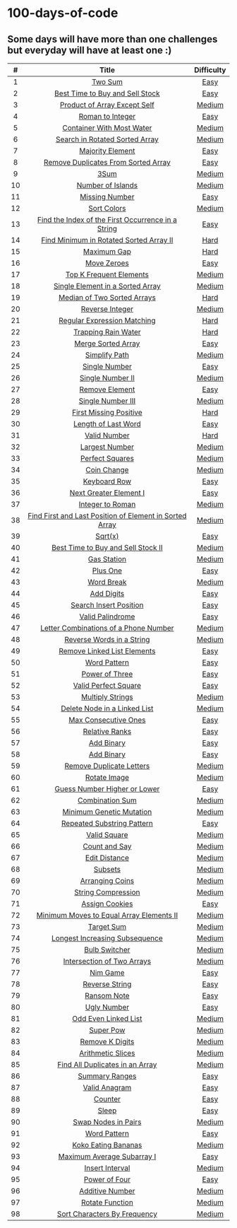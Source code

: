 # 100-days-of-code

## Some days will have more than one challenges but everyday will have at least one :)

|  #  |                                                                                              Title                                                                                              |                                                  Difficulty                                                  |
| :-: | :---------------------------------------------------------------------------------------------------------------------------------------------------------------------------------------------: | :----------------------------------------------------------------------------------------------------------: |
|  1  |                                                         [Two Sum](https://github.com/isabellukk/100-days-of-code/blob/main/two_sum.js)                                                          |                                [Easy](https://leetcode.com/problems/two-sum/)                                |
|  2  |                                 [Best Time to Buy and Sell Stock](https://github.com/isabellukk/100-days-of-code/blob/main/best_time_to_buy_and_sell_stock.js)                                  |                    [Easy](https://leetcode.com/problems/best-time-to-buy-and-sell-stock/)                    |
|  3  |                                    [Product of Array Except Self](https://github.com/isabellukk/100-days-of-code/blob/main/product_of_array_except_self.js)                                     |                    [Medium](https://leetcode.com/problems/product-of-array-except-self/)                     |
|  4  |                                                [Roman to Integer](https://github.com/isabellukk/100-days-of-code/blob/main/roman_to_integer.js)                                                 |                           [Easy](https://leetcode.com/problems/roman-to-integer/)                            |
|  5  |                                       [Container With Most Water](https://github.com/isabellukk/100-days-of-code/blob/main/container_with_most_water.js)                                        |                      [Medium](https://leetcode.com/problems/container-with-most-water/)                      |
|  6  |                                  [Search in Rotated Sorted Array](https://github.com/isabellukk/100-days-of-code/blob/main/search_in_rotated_sorted_array.js)                                   |                   [Medium](https://leetcode.com/problems/search-in-rotated-sorted-array/)                    |
|  7  |                                                [Majority Element](https://github.com/isabellukk/100-days-of-code/blob/main/majority_element.js)                                                 |                           [Easy](https://leetcode.com/problems/majority-element/)                            |
|  8  |                             [Remove Duplicates From Sorted Array](https://github.com/isabellukk/100-days-of-code/blob/main/remove_duplicates_from_sorted_array.js)                              |                  [Easy](https://leetcode.com/problems/remove-duplicates-from-sorted-array/)                  |
|  9  |                                                            [3Sum](https://github.com/isabellukk/100-days-of-code/blob/main/3sum.js)                                                             |                          [Medium](https://leetcode.com/problems/3sum/description/)                           |
| 10  |                                               [Number of Islands](https://github.com/isabellukk/100-days-of-code/blob/main/number_of_islands.js)                                                |                    [Medium](https://leetcode.com/problems/number-of-islands/description/)                    |
| 11  |                                                  [Missing Number](https://github.com/isabellukk/100-days-of-code/blob/main/missing_number.js)                                                   |                      [Easy](https://leetcode.com/problems/missing-number/description/)                       |
| 12  |                                                     [Sort Colors](https://github.com/isabellukk/100-days-of-code/blob/main/sort_colors.js)                                                      |                       [Medium](https://leetcode.com/problems/sort-colors/description/)                       |
| 13  |              [Find the Index of the First Occurrence in a String](https://github.com/isabellukk/100-days-of-code/blob/main/find_the_index_of_the_first_occurrence_in_a_string.js)               |          [Easy](https://leetcode.com/problems/find-the-index-of-the-first-occurrence-in-a-string/)           |
| 14  |                         [Find Minimum in Rotated Sorted Array II](https://github.com/isabellukk/100-days-of-code/blob/main/find_minimum_in_rotated_sorted_array_II.js)                          |          [Hard](https://leetcode.com/problems/find-minimum-in-rotated-sorted-array-ii/description/)          |
| 15  |                                                     [Maximum Gap](https://github.com/isabellukk/100-days-of-code/blob/main/maximum_gap.js)                                                      |                        [Hard](https://leetcode.com/problems/maximum-gap/description/)                        |
| 16  |                                                     [Move Zeroes](https://github.com/isabellukk/100-days-of-code/blob/main/move_zeroes.js)                                                      |                        [Easy](https://leetcode.com/problems/move-zeroes/description/)                        |
| 17  |                                         [Top K Frequent Elements](https://github.com/isabellukk/100-days-of-code/blob/main/top_k_frequent_elements.js)                                          |                       [Medium](https://leetcode.com/problems/top-k-frequent-elements/)                       |
| 18  |                                [Single Element in a Sorted Array](https://github.com/isabellukk/100-days-of-code/blob/main/single_element_in_a_sorted_array.js)                                 |                  [Medium](https://leetcode.com/problems/single-element-in-a-sorted-array/)                   |
| 19  |                                     [Median of Two Sorted Arrays](https://github.com/isabellukk/100-days-of-code/blob/main/median_of_two_sorted_arrays.js)                                      |                      [Hard](https://leetcode.com/problems/median-of-two-sorted-arrays/)                      |
| 20  |                                                 [Reverse Integer](https://github.com/isabellukk/100-days-of-code/blob/main/reverse_integer.js)                                                  |                           [Medium](https://leetcode.com/problems/reverse-integer/)                           |
| 21  |                                     [Regular Expression Matching](https://github.com/isabellukk/100-days-of-code/blob/main/regular_expression_matching.js)                                      |                [Hard](https://leetcode.com/problems/regular-expression-matching/description/)                |
| 22  |                                             [Trapping Rain Water](https://github.com/isabellukk/100-days-of-code/blob/main/trapping_rain_water.js)                                              |                    [Hard](https://leetcode.com/problems/trapping-rain-water/description/)                    |
| 23  |                                              [Merge Sorted Array](https://github.com/isabellukk/100-days-of-code/blob/main/merge_sorted_array.js)                                               |                    [Easy](https://leetcode.com/problems/merge-sorted-array/description/)                     |
| 24  |                                                   [Simplify Path](https://github.com/isabellukk/100-days-of-code/blob/main/simplify_path.js)                                                    |                            [Medium](https://leetcode.com/problems/simplify-path/)                            |
| 25  |                                                   [Single Number](https://github.com/isabellukk/100-days-of-code/blob/main/single_number.js)                                                    |                       [Easy](https://leetcode.com/problems/single-number/description/)                       |
| 26  |                                                [Single Number II](https://github.com/isabellukk/100-days-of-code/blob/main/single_number_ii.js)                                                 |                          [Medium](https://leetcode.com/problems/single-number-ii/)                           |
| 27  |                                                  [Remove Element](https://github.com/isabellukk/100-days-of-code/blob/main/remove_element.js)                                                   |                             [Easy](https://leetcode.com/problems/remove-element)                             |
| 28  |                                               [Single Number III](https://github.com/isabellukk/100-days-of-code/blob/main/single_number_iii.js)                                                |                          [Medium](https://leetcode.com/problems/single-number-iii/)                          |
| 29  |                                          [First Missing Positive](https://github.com/isabellukk/100-days-of-code/blob/main/first_missing_positive.js)                                           |                  [Hard](https://leetcode.com/problems/first-missing-positive/description/)                   |
| 30  |                                             [Length of Last Word](https://github.com/isabellukk/100-days-of-code/blob/main/length_of_last_word.js)                                              |                    [Easy](https://leetcode.com/problems/length-of-last-word/description/)                    |
| 31  |                                                    [Valid Number](https://github.com/isabellukk/100-days-of-code/blob/main/valid_number.js)                                                     |                       [Hard](https://leetcode.com/problems/valid-number/description/)                        |
| 32  |                                          [Largest Number](https://github.com/isabellukk/100-days-of-code/blob/main/100_days_of_code/largest_number.js)                                          |                           [Medium](https://leetcode.com/problems/largest-number/)                            |
| 33  |                                         [Perfect Squares](https://github.com/isabellukk/100-days-of-code/blob/main/100_days_of_code/perfect_squares.js)                                         |                     [Medium](https://leetcode.com/problems/perfect-squares/description/)                     |
| 34  |                                             [Coin Change](https://github.com/isabellukk/100-days-of-code/blob/main/100_days_of_code/coin_change.js)                                             |                       [Medium](https://leetcode.com/problems/coin-change/description/)                       |
| 35  |                                            [Keyboard Row](https://github.com/isabellukk/100-days-of-code/blob/main/100_days_of_code/keyboard_row.js)                                            |                       [Easy](https://leetcode.com/problems/keyboard-row/description/)                        |
| 36  |                                  [Next Greater Element I](https://github.com/isabellukk/100-days-of-code/blob/main/100_days_of_code/next_greater_element_i.js)                                  |                  [Easy](https://leetcode.com/problems/next-greater-element-i/description/)                   |
| 37  |                                        [Integer to Roman](https://github.com/isabellukk/100-days-of-code/blob/main/100_days_of_code/integer_to_roman.js)                                        |                    [Medium](https://leetcode.com/problems/integer-to-roman/description/)                     |
| 38  | [Find First and Last Position of Element in Sorted Array](https://github.com/isabellukk/100-days-of-code/blob/main/100_days_of_code/find_first_and_last_position_of_element_in_sorted_array.js) | [Medium](https://leetcode.com/problems/find-first-and-last-position-of-element-in-sorted-array/description/) |
| 39  |                                                 [Sqrt(x)](https://github.com/isabellukk/100-days-of-code/blob/main/100_days_of_code/sqrt_x.js)                                                  |                           [Easy](https://leetcode.com/problems/sqrtx/description/)                           |
| 40  |                      [Best Time to Buy and Sell Stock II](https://github.com/isabellukk/100-days-of-code/blob/main/100_days_of_code/best_time_to_buy_and_sell_stock_ii.js)                      |           [Medium](https://leetcode.com/problems/best-time-to-buy-and-sell-stock-ii/description/)            |
| 41  |                                             [Gas Station](https://github.com/isabellukk/100-days-of-code/blob/main/100_days_of_code/gas_station.js)                                             |                       [Medium](https://leetcode.com/problems/gas-station/description/)                       |
| 42  |                                                [Plus One](https://github.com/isabellukk/100-days-of-code/blob/main/100_days_of_code/plus_one.js)                                                |                               [Easy](https://leetcode.com/problems/plus-one/)                                |
| 43  |                                              [Word Break](https://github.com/isabellukk/100-days-of-code/blob/main/100_days_of_code/word_break.js)                                              |                       [Medium](https://leetcode.com/problems/word-break/description/)                        |
| 44  |                                              [Add Digits](https://github.com/isabellukk/100-days-of-code/blob/main/100_days_of_code/add_digits.js)                                              |                        [Easy](https://leetcode.com/problems/add-digits/description/)                         |
| 45  |                                  [Search Insert Position](https://github.com/isabellukk/100-days-of-code/blob/main/100_days_of_code/search_insert_position.js)                                  |                  [Easy](https://leetcode.com/problems/search-insert-position/description/)                   |
| 46  |                                        [Valid Palindrome](https://github.com/isabellukk/100-days-of-code/blob/main/100_days_of_code/valid_palindrome.js)                                        |                     [Easy](https://leetcode.com/problems/valid-palindrome/description/)                      |
| 47  |                   [Letter Combinations of a Phone Number](https://github.com/isabellukk/100-days-of-code/blob/main/100_days_of_code/letter_combinations_of_a_phone_number.js)                   |          [Medium](https://leetcode.com/problems/letter-combinations-of-a-phone-number/description/)          |
| 48  |                               [Reverse Words in a String](https://github.com/isabellukk/100-days-of-code/blob/main/100_days_of_code/reverse_words_in_a_string.js)                               |                [Medium](https://leetcode.com/problems/reverse-words-in-a-string/description/)                |
| 49  |                             [Remove Linked List Elements](https://github.com/isabellukk/100-days-of-code/blob/main/100_days_of_code/remove_linked_list_elements.js)                             |                [Easy](https://leetcode.com/problems/remove-linked-list-elements/description/)                |
| 50  |                                            [Word Pattern](https://github.com/isabellukk/100-days-of-code/blob/main/100_days_of_code/word_pattern.js)                                            |                       [Easy](https://leetcode.com/problems/word-pattern/description/)                        |
| 51  |                                          [Power of Three](https://github.com/isabellukk/100-days-of-code/blob/main/100_days_of_code/power_of_three.js)                                          |                      [Easy](https://leetcode.com/problems/power-of-three/description/)                       |
| 52  |                                    [Valid Perfect Square](https://github.com/isabellukk/100-days-of-code/blob/main/100_days_of_code/valid_perfect_square.js)                                    |                   [Easy](https://leetcode.com/problems/valid-perfect-square/description/)                    |
| 53  |                                        [Multiply Strings](https://github.com/isabellukk/100-days-of-code/blob/main/100_days_of_code/multiply_strings.js)                                        |                    [Medium](https://leetcode.com/problems/multiply-strings/description/)                     |
| 54  |                            [Delete Node in a Linked List](https://github.com/isabellukk/100-days-of-code/blob/main/100_days_of_code/delete_node_in_a_linked_list.js)                            |              [Medium](https://leetcode.com/problems/delete-node-in-a-linked-list/description/)               |
| 55  |                                    [Max Consecutive Ones](https://github.com/isabellukk/100-days-of-code/blob/main/100_days_of_code/max_consecutive_ones.js)                                    |                   [Easy](https://leetcode.com/problems/max-consecutive-ones/description/)                    |
| 56  |                                          [Relative Ranks](https://github.com/isabellukk/100-days-of-code/blob/main/100_days_of_code/relative_ranks.js)                                          |                            [Easy](https://leetcode.com/problems/relative-ranks/)                             |
| 57  |                                              [Add Binary](https://github.com/isabellukk/100-days-of-code/blob/main/100_days_of_code/add_binary.js)                                              |                        [Easy](https://leetcode.com/problems/add-binary/description/)                         |
| 58  |                                             [Add Binary](https://github.com/isabellukk/100-days-of-code/blob/main/100_days_of_code/add_strings.js)                                              |                        [Easy](https://leetcode.com/problems/add-strings/description/)                        |
| 59  |                                [Remove Duplicate Letters](https://github.com/isabellukk/100-days-of-code/blob/main/100_days_of_code/remove_duplicate_letters.js)                                |                [Medium](https://leetcode.com/problems/remove-duplicate-letters/description/)                 |
| 60  |                                            [Rotate Image](https://github.com/isabellukk/100-days-of-code/blob/main/100_days_of_code/rotate_image.js)                                            |                      [Medium](https://leetcode.com/problems/rotate-image/description/)                       |
| 61  |                            [Guess Number Higher or Lower](https://github.com/isabellukk/100-days-of-code/blob/main/100_days_of_code/guess_number_higher_or_lower.js)                            |               [Easy](https://leetcode.com/problems/guess-number-higher-or-lower/description/)                |
| 62  |                                         [Combination Sum](https://github.com/isabellukk/100-days-of-code/blob/main/100_days_of_code/combination_sum.js)                                         |                     [Medium](https://leetcode.com/problems/combination-sum/description/)                     |
| 63  |                                [Minimum Genetic Mutation](https://github.com/isabellukk/100-days-of-code/blob/main/100_days_of_code/minimum_genetic_mutation.js)                                |                [Medium](https://leetcode.com/problems/minimum-genetic-mutation/description/)                 |
| 64  |                              [Repeated Substring Pattern](https://github.com/isabellukk/100-days-of-code/blob/main/100_days_of_code/repeated_substring_pattern.js)                              |                      [Easy](https://leetcode.com/problems/repeated-substring-pattern/)                       |
| 65  |                                            [Valid Square](https://github.com/isabellukk/100-days-of-code/blob/main/100_days_of_code/valid_square.js)                                            |                      [Medium](https://leetcode.com/problems/valid-square/description/)                       |
| 66  |                                           [Count and Say](https://github.com/isabellukk/100-days-of-code/blob/main/100_days_of_code/count_and_say.js)                                           |                      [Medium](https://leetcode.com/problems/count-and-say/description/)                      |
| 67  |                                           [Edit Distance](https://github.com/isabellukk/100-days-of-code/blob/main/100_days_of_code/edit_distance.js)                                           |                      [Medium](https://leetcode.com/problems/edit-distance/description/)                      |
| 68  |                                                 [Subsets](https://github.com/isabellukk/100-days-of-code/blob/main/100_days_of_code/subsets.js)                                                 |                         [Medium](https://leetcode.com/problems/subsets/description/)                         |
| 69  |                                         [Arranging Coins](https://github.com/isabellukk/100-days-of-code/blob/main/100_days_of_code/arranging_coins.js)                                         |                     [Medium](https://leetcode.com/problems/arranging-coins/description/)                     |
| 70  |                                      [String Compression](https://github.com/isabellukk/100-days-of-code/blob/main/100_days_of_code/string_compression.js)                                      |                   [Medium](https://leetcode.com/problems/string-compression/description/)                    |
| 71  |                                          [Assign Cookies](https://github.com/isabellukk/100-days-of-code/blob/main/100_days_of_code/assign_cookies.js)                                          |                    [Easy](https://leetcode.com/problems/string-compression/description/)                     |
| 72  |                [Minimum Moves to Equal Array Elements II](https://github.com/isabellukk/100-days-of-code/blob/main/100_days_of_code/minimum_moves_to_equal_array_elements_ii.js)                |        [Medium](https://leetcode.com/problems/minimum-moves-to-equal-array-elements-ii/description/)         |
| 73  |                                              [Target Sum](https://github.com/isabellukk/100-days-of-code/blob/main/100_days_of_code/target_sum.js)                                              |                       [Medium](https://leetcode.com/problems/target-sum/description/)                        |
| 74  |                          [Longest Increasing Subsequence](https://github.com/isabellukk/100-days-of-code/blob/main/100_days_of_code/longest_increasing_subsequence.js)                          |             [Medium](https://leetcode.com/problems/longest-increasing-subsequence/description/)              |
| 75  |                                           [Bulb Switcher](https://github.com/isabellukk/100-days-of-code/blob/main/100_days_of_code/bulb_switcher.js)                                           |                      [Medium](https://leetcode.com/problems/bulb-switcher/description/)                      |
| 76  |                              [Intersection of Two Arrays](https://github.com/isabellukk/100-days-of-code/blob/main/100_days_of_code/intersection_of_two_arrays.js)                              |                       [Medium](https://leetcode.com/problems/add-binary/description/)                        |
| 77  |                                                [Nim Game](https://github.com/isabellukk/100-days-of-code/blob/main/100_days_of_code/nim_game.js)                                                |                         [Easy](https://leetcode.com/problems/nim-game/description/)                          |
| 78  |                                          [Reverse String](https://github.com/isabellukk/100-days-of-code/blob/main/100_days_of_code/reverse_string.js)                                          |                      [Easy](https://leetcode.com/problems/reverse-string/description/)                       |
| 79  |                                             [Ransom Note](https://github.com/isabellukk/100-days-of-code/blob/main/100_days_of_code/ransom_note.js)                                             |                        [Easy](https://leetcode.com/problems/ransom-note/description/)                        |
| 80  |                                             [Ugly Number](https://github.com/isabellukk/100-days-of-code/blob/main/100_days_of_code/ugly_number.js)                                             |                        [Easy](https://leetcode.com/problems/ugly-number/description/)                        |
| 81  |                                    [Odd Even Linked List](https://github.com/isabellukk/100-days-of-code/blob/main/100_days_of_code/odd_even_linked_list.js)                                    |                  [Medium](https://leetcode.com/problems/odd-even-linked-list/description/)                   |
| 82  |                                               [Super Pow](https://github.com/isabellukk/100-days-of-code/blob/main/100_days_of_code/super_pow.js)                                               |                        [Medium](https://leetcode.com/problems/super-pow/description/)                        |
| 83  |                                         [Remove K Digits](https://github.com/isabellukk/100-days-of-code/blob/main/100_days_of_code/remove_k_digits.js)                                         |                     [Medium](https://leetcode.com/problems/remove-k-digits/description/)                     |
| 84  |                                       [Arithmetic Slices](https://github.com/isabellukk/100-days-of-code/blob/main/100_days_of_code/arithmetic_slices.js)                                       |                    [Medium](https://leetcode.com/problems/arithmetic-slices/description/)                    |
| 85  |                         [Find All Duplicates in an Array](https://github.com/isabellukk/100-days-of-code/blob/main/100_days_of_code/find_all_duplicates_in_an_array.js)                         |             [Medium](https://leetcode.com/problems/find-all-duplicates-in-an-array/description/)             |
| 86  |                                          [Summary Ranges](https://github.com/isabellukk/100-days-of-code/blob/main/100_days_of_code/summary_ranges.js)                                          |                      [Easy](https://leetcode.com/problems/summary-ranges/description/)                       |
| 87  |                                           [Valid Anagram](https://github.com/isabellukk/100-days-of-code/blob/main/100_days_of_code/valid_anagram.js)                                           |                       [Easy](https://leetcode.com/problems/valid-anagram/description/)                       |
| 88  |                                                 [Counter](https://github.com/isabellukk/100-days-of-code/blob/main/100_days_of_code/counter.js)                                                 |                          [Easy](https://leetcode.com/problems/counter/description/)                          |
| 89  |                                                   [Sleep](https://github.com/isabellukk/100-days-of-code/blob/main/100_days_of_code/sleep.js)                                                   |                           [Easy](https://leetcode.com/problems/sleep/description/)                           |
| 90  |                                     [Swap Nodes in Pairs](https://github.com/isabellukk/100-days-of-code/blob/main/100_days_of_code/swap_nodes_in_pairs.js)                                     |                   [Medium](https://leetcode.com/problems/swap-nodes-in-pairs/description/)                   |
| 91  |                                            [Word Pattern](https://github.com/isabellukk/100-days-of-code/blob/main/100_days_of_code/word_pattern.js)                                            |                       [Easy](https://leetcode.com/problems/word-pattern/description/)                        |
| 92  |                                     [Koko Eating Bananas](https://github.com/isabellukk/100-days-of-code/blob/main/100_days_of_code/koko_eating_bananas.js)                                     |                   [Medium](https://leetcode.com/problems/koko-eating-bananas/description/)                   |
| 93  |                              [Maximum Average Subarray I](https://github.com/isabellukk/100-days-of-code/blob/main/100_days_of_code/maximum_average_subarray_i.js)                              |                [Easy](https://leetcode.com/problems/maximum-average-subarray-i/description/)                 |
| 94  |                                         [Insert Interval](https://github.com/isabellukk/100-days-of-code/blob/main/100_days_of_code/insert_interval.js)                                         |                     [Medium](https://leetcode.com/problems/insert-interval/description/)                     |
| 95  |                                           [Power of Four](https://github.com/isabellukk/100-days-of-code/blob/main/100_days_of_code/power_of_four.js)                                           |                       [Easy](https://leetcode.com/problems/power-of-four/description/)                       |
| 96  |                                         [Additive Number](https://github.com/isabellukk/100-days-of-code/blob/main/100_days_of_code/additive_number.js)                                         |                     [Medium](https://leetcode.com/problems/additive-number/description/)                     |
| 97  |                                         [Rotate Function](https://github.com/isabellukk/100-days-of-code/blob/main/100_days_of_code/rotate_function.js)                                         |                           [Medium](https://leetcode.com/problems/rotate-function/)                           |
| 98  |                            [Sort Characters By Frequency](https://github.com/isabellukk/100-days-of-code/blob/main/100_days_of_code/sort_characters_by_frequency.js)                            |                    [Medium](https://leetcode.com/problems/sort-characters-by-frequency/)                     |

